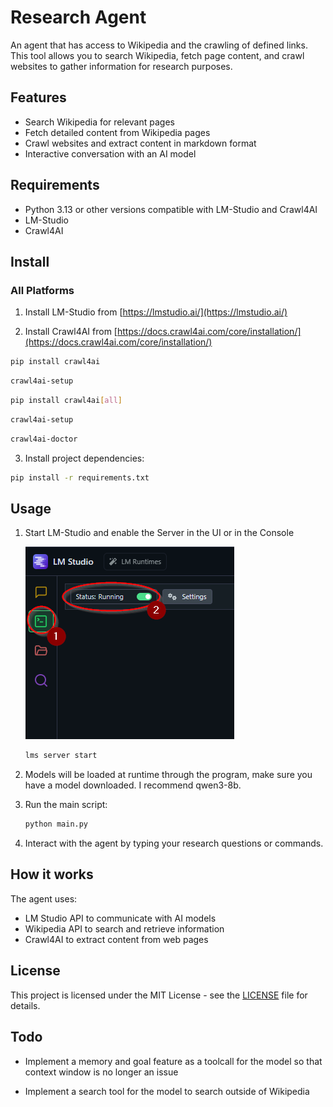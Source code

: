 # Research Agent
An agent that has access to Wikipedia and the crawling of defined links. This tool allows you to search Wikipedia, fetch page content, and crawl websites to gather information for research purposes.

## Features

- Search Wikipedia for relevant pages
- Fetch detailed content from Wikipedia pages
- Crawl websites and extract content in markdown format
- Interactive conversation with an AI model

## Requirements

- Python 3.13 or other versions compatible with LM-Studio and Crawl4AI
- LM-Studio
- Crawl4AI

## Install

### All Platforms

1. Install LM-Studio from [https://lmstudio.ai/](https://lmstudio.ai/)

2. Install Crawl4AI from [https://docs.crawl4ai.com/core/installation/](https://docs.crawl4ai.com/core/installation/)

```bash
pip install crawl4ai
```

```bash
crawl4ai-setup
```

```bash
pip install crawl4ai[all]
```

```bash
crawl4ai-setup
```

```bash
crawl4ai-doctor
```

3. Install project dependencies:

```bash
pip install -r requirements.txt
```

## Usage

1. Start LM-Studio and enable the Server in the UI or in the Console

   ![LM Studio UI vissual tutorial](assets/image.png)

   ```bash
   lms server start
   ```

2. Models will be loaded at runtime through the program, make sure you have a model downloaded. I recommend qwen3-8b.

3. Run the main script:

   ```bash
   python main.py
   ```

4. Interact with the agent by typing your research questions or commands.

## How it works

The agent uses:

- LM Studio API to communicate with AI models
- Wikipedia API to search and retrieve information
- Crawl4AI to extract content from web pages

## License

This project is licensed under the MIT License - see the [LICENSE](LICENSE) file for details.

## Todo

- Implement a memory and goal feature as a toolcall for the model so that context window is no longer an issue

- Implement a search tool for the model to search outside of Wikipedia
